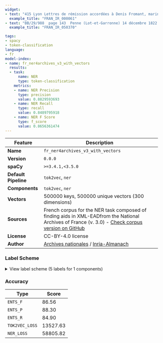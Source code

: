 ```yaml
---
widget:
- text: "415 Lyon Lettres de rémission accordées à Denis Fromant, marinier, pour meurtre commis à Saint-Haon 1, au pays de Roannais, sur la personne de Driet Cantin qui l'accusait d'avoir maltraité un de ses pages et de l'avoir dépouillé d'une jument (Fol 145 v°, n° 415) Septembre 1501."
  example_title: "FRAN_IR_000061"
- text: "BB/29/988  page 143  Penne (Lot-et-Garronne) 14 décembre 1822. BB/29/988  page 145  Billom (Puy-de-Dôme) 11 janvier 1823."
  example_title: "FRAN_IR_050370"

tags:
- spacy
- token-classification
language:
- fr
model-index:
- name: fr_ner4archives_v3_with_vectors
  results:
  - task:
      name: NER
      type: token-classification
    metrics:
    - name: NER Precision
      type: precision
      value: 0.8829593693
    - name: NER Recall
      type: recall
      value: 0.8489795918
    - name: NER F Score
      type: f_score
      value: 0.8656361474
---
```

| Feature | Description |
| --- | --- |
| **Name** | `fr_ner4archives_v3_with_vectors` |
| **Version** | `0.0.0` |
| **spaCy** | `>=3.4.1,<3.5.0` |
| **Default Pipeline** | `tok2vec`, `ner` |
| **Components** | `tok2vec`, `ner` |
| **Vectors** | 500000 keys, 500000 unique vectors (300 dimensions) |
| **Sources** | French corpus for the NER task composed of finding aids in XML-EAD ​​from the National Archives of France (v. 3.0) - [Check corpus version on GitHub](https://github.com/NER4Archives-project/Corpus_TrainingData) |
| **License** | CC-BY-4.0 license |
| **Author** | [Archives nationales]() / [Inria-Almanach]() |

### Label Scheme

<details>

<summary>View label scheme (5 labels for 1 components)</summary>

| Component | Labels |
| --- | --- |
| **`ner`** | `EVENT`, `LOCATION`, `ORGANISATION`, `PERSON`, `TITLE` |

</details>

### Accuracy

| Type | Score |
| --- | --- |
| `ENTS_F` | 86.56 |
| `ENTS_P` | 88.30 |
| `ENTS_R` | 84.90 |
| `TOK2VEC_LOSS` | 13527.63 |
| `NER_LOSS` | 58805.82 |
